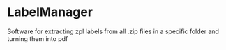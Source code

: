# LabelManager
 Software for extracting zpl labels from all .zip files in a specific folder and turning them into pdf